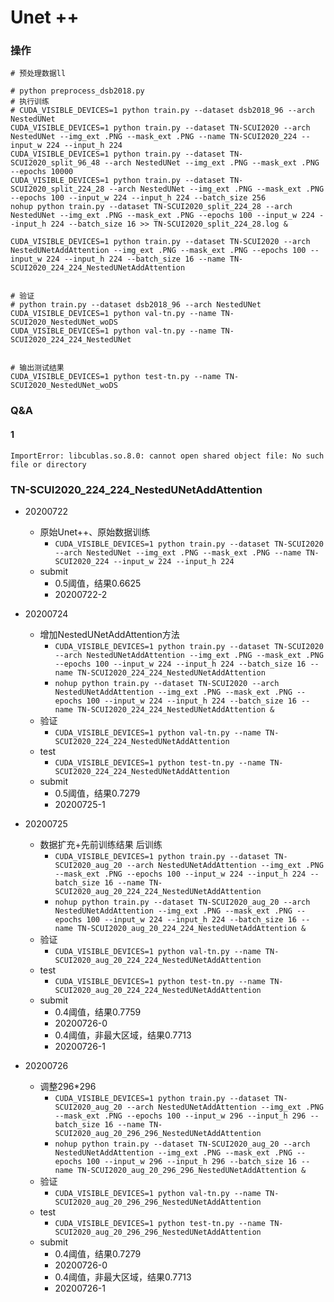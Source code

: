 # Unet ++ 

### 操作

```
# 预处理数据ll

# python preprocess_dsb2018.py
# 执行训练
# CUDA_VISIBLE_DEVICES=1 python train.py --dataset dsb2018_96 --arch NestedUNet
CUDA_VISIBLE_DEVICES=1 python train.py --dataset TN-SCUI2020 --arch NestedUNet --img_ext .PNG --mask_ext .PNG --name TN-SCUI2020_224 --input_w 224 --input_h 224
CUDA_VISIBLE_DEVICES=1 python train.py --dataset TN-SCUI2020_split_96_48 --arch NestedUNet --img_ext .PNG --mask_ext .PNG --epochs 10000
CUDA_VISIBLE_DEVICES=1 python train.py --dataset TN-SCUI2020_split_224_28 --arch NestedUNet --img_ext .PNG --mask_ext .PNG --epochs 100 --input_w 224 --input_h 224 --batch_size 256
nohup python train.py --dataset TN-SCUI2020_split_224_28 --arch NestedUNet --img_ext .PNG --mask_ext .PNG --epochs 100 --input_w 224 --input_h 224 --batch_size 16 >> TN-SCUI2020_split_224_28.log &

CUDA_VISIBLE_DEVICES=1 python train.py --dataset TN-SCUI2020 --arch NestedUNetAddAttention --img_ext .PNG --mask_ext .PNG --epochs 100 --input_w 224 --input_h 224 --batch_size 16 --name TN-SCUI2020_224_224_NestedUNetAddAttention


# 验证
# python train.py --dataset dsb2018_96 --arch NestedUNet
CUDA_VISIBLE_DEVICES=1 python val-tn.py --name TN-SCUI2020_NestedUNet_woDS
CUDA_VISIBLE_DEVICES=1 python val-tn.py --name TN-SCUI2020_224_224_NestedUNet


# 输出测试结果
CUDA_VISIBLE_DEVICES=1 python test-tn.py --name TN-SCUI2020_NestedUNet_woDS

```



### Q&A

#### 1

```
ImportError: libcublas.so.8.0: cannot open shared object file: No such file or directory
```

### TN-SCUI2020_224_224_NestedUNetAddAttention

- 20200722
    - 原始Unet++、原始数据训练
        - `CUDA_VISIBLE_DEVICES=1 python train.py --dataset TN-SCUI2020 --arch NestedUNet --img_ext .PNG --mask_ext .PNG --name TN-SCUI2020_224 --input_w 224 --input_h 224`
    - submit
        - 0.5阈值，结果0.6625
        - 20200722-2
- 20200724
    - 增加NestedUNetAddAttention方法
        - `CUDA_VISIBLE_DEVICES=1 python train.py --dataset TN-SCUI2020 --arch NestedUNetAddAttention --img_ext .PNG --mask_ext .PNG --epochs 100 --input_w 224 --input_h 224 --batch_size 16 --name TN-SCUI2020_224_224_NestedUNetAddAttention`
        - `nohup python train.py --dataset TN-SCUI2020 --arch NestedUNetAddAttention --img_ext .PNG --mask_ext .PNG --epochs 100 --input_w 224 --input_h 224 --batch_size 16 --name TN-SCUI2020_224_224_NestedUNetAddAttention &`
    - 验证
        - `CUDA_VISIBLE_DEVICES=1 python val-tn.py --name TN-SCUI2020_224_224_NestedUNetAddAttention`
    - test
        - `CUDA_VISIBLE_DEVICES=1 python test-tn.py --name TN-SCUI2020_224_224_NestedUNetAddAttention`
    - submit
        - 0.5阈值，结果0.7279
        - 20200725-1
- 20200725
    - 数据扩充+先前训练结果 后训练
        - `CUDA_VISIBLE_DEVICES=1 python train.py --dataset TN-SCUI2020_aug_20 --arch NestedUNetAddAttention --img_ext .PNG --mask_ext .PNG --epochs 100 --input_w 224 --input_h 224 --batch_size 16 --name TN-SCUI2020_aug_20_224_224_NestedUNetAddAttention`
        - `nohup python train.py --dataset TN-SCUI2020_aug_20 --arch NestedUNetAddAttention --img_ext .PNG --mask_ext .PNG --epochs 100 --input_w 224 --input_h 224 --batch_size 16 --name TN-SCUI2020_aug_20_224_224_NestedUNetAddAttention &`
    - 验证
        - `CUDA_VISIBLE_DEVICES=1 python val-tn.py --name TN-SCUI2020_aug_20_224_224_NestedUNetAddAttention`
    - test
        - `CUDA_VISIBLE_DEVICES=1 python test-tn.py --name TN-SCUI2020_aug_20_224_224_NestedUNetAddAttention`
    - submit
        - 0.4阈值，结果0.7759
        - 20200726-0
        - 0.4阈值，非最大区域，结果0.7713
        - 20200726-1

- 20200726
    - 调整296*296
        - `CUDA_VISIBLE_DEVICES=1 python train.py --dataset TN-SCUI2020_aug_20 --arch NestedUNetAddAttention --img_ext .PNG --mask_ext .PNG --epochs 100 --input_w 296 --input_h 296 --batch_size 16 --name TN-SCUI2020_aug_20_296_296_NestedUNetAddAttention`
        - `nohup python train.py --dataset TN-SCUI2020_aug_20 --arch NestedUNetAddAttention --img_ext .PNG --mask_ext .PNG --epochs 100 --input_w 296 --input_h 296 --batch_size 16 --name TN-SCUI2020_aug_20_296_296_NestedUNetAddAttention &`
    - 验证
        - `CUDA_VISIBLE_DEVICES=1 python val-tn.py --name TN-SCUI2020_aug_20_296_296_NestedUNetAddAttention`
    - test
        - `CUDA_VISIBLE_DEVICES=1 python test-tn.py --name TN-SCUI2020_aug_20_296_296_NestedUNetAddAttention`
    - submit
        - 0.4阈值，结果0.7279
        - 20200726-0
        - 0.4阈值，非最大区域，结果0.7713
        - 20200726-1
    